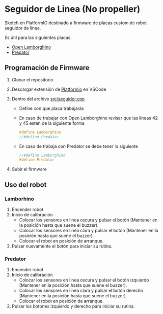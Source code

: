 # Seguidor de Linea (No propeller)

Sketch en PlatformIO destinado a firmware de placas custom de robot seguidor de línea.

Es útil para las siguientes placas.

- [Open Lamborghino](https://lamborghino.com/producto/pcb-de-open-lamborghino/)
- [Predator](https://a360.co/3JqkoGa)

## Programación de Firmware

1. Clonar el repositorio
2. Descargar extensión de [Platformio](https://marketplace.visualstudio.com/items?itemName=platformio.platformio-ide) en VSCode
3. Dentro del archivo [src/seguidor.cpp](./src/seguidor.cpp)

   - Define con que placa trabajarás
   - En caso de trabajar con Open Lamborghino revisar que las lineas 42 y 45 estén de la siguiente forma

     ```cpp
     #define Lamborghino
     //#define Predator
     ```

   - En caso de trabaja con Predator se debe tener lo siguiente

     ```cpp
     //#define Lamborghino
     #define Predator
     ```

4. Subir el firmware

## Uso del robot

### Lamborhino

1. Encender robot
2. Inicio de calibración
   - Colocar los sensores en linea oscura y pulsar el botón (Mantener en la posición hasta que suene el buzzer).
   - Colocar los sensores en linea clara y pulsar el botón (Mantener en la posición hasta que suene el buzzer).
   - Colocar el robot en posición de arranque.
3. Pulsar nuevamente el botón para iniciar su rutina.

### Predator

1. Encender robot
2. Inicio de calibración
   - Colocar los sensores en linea oscura y pulsar el botón izquierdo (Mantener en la posición hasta que suene el buzzer).
   - Colocar los sensores en linea clara y pulsar el botón derecho (Mantener en la posición hasta que suene el buzzer).
   - Colocar el robot en posición de arranque.
3. Pulsar los botones izquierdo y derecho para iniciar su rutina.
